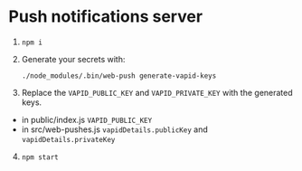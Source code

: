 # Push notifications server

1.  ```
    npm i
    ```

2.  Generate your secrets with:

    ```
    ./node_modules/.bin/web-push generate-vapid-keys
    ```

3.  Replace the `VAPID_PUBLIC_KEY` and `VAPID_PRIVATE_KEY` with the generated keys.

- in public/index.js `VAPID_PUBLIC_KEY`
- in src/web-pushes.js `vapidDetails.publicKey` and `vapidDetails.privateKey`

4. ```
   npm start
   ```
